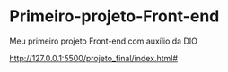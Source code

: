 # Primeiro-projeto-Front-end
Meu primeiro projeto Front-end com auxílio da DIO

http://127.0.0.1:5500/projeto_final/index.html#
